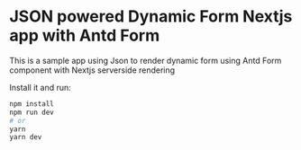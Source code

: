 # JSON powered Dynamic Form Nextjs app with Antd Form 

This is a sample app using Json to render dynamic form using Antd Form component with Nextjs serverside rendering

Install it and run:

```bash
npm install
npm run dev
# or
yarn
yarn dev
```
